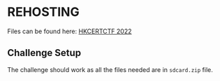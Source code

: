 # REHOSTING

Files can be found here: [HKCERTCTF 2022](https://github.com/hkcert-ctf/CTF-Challenges/tree/main/CTF-2022/15-sdcard)

## Challenge Setup
The challenge should work as all the files needed are in `sdcard.zip` file.